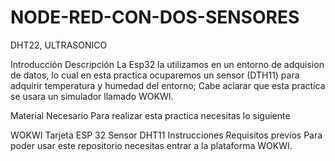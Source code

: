 # NODE-RED-CON-DOS-SENSORES
DHT22, ULTRASONICO

Introducción
Descripción
La Esp32 la utilizamos en un entorno de adquision de datos, lo cual en esta practica ocuparemos un sensor (DTH11) para adquirir temperatura y humedad del entorno; Cabe aclarar que esta practica se usara un simulador llamado WOKWI.

Material Necesario
Para realizar esta practica necesitas lo siguiente

WOKWI
Tarjeta ESP 32
Sensor DHT11
Instrucciones
Requisitos previos
Para poder usar este repositorio necesitas entrar a la plataforma WOKWI.
